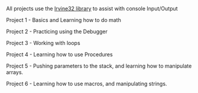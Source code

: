 All projects use the [Irvine32 library](https://github.com/Eazybright/Irvine32) to assist with console Input/Output

Project 1 - Basics and Learning how to do math

Project 2 - Practicing using the Debugger

Project 3 - Working with loops

Project 4 - Learning how to use Procedures

Project 5 - Pushing parameters to the stack, and learning how to manipulate arrays.

Project 6 - Learning how to use macros, and manipulating strings.

